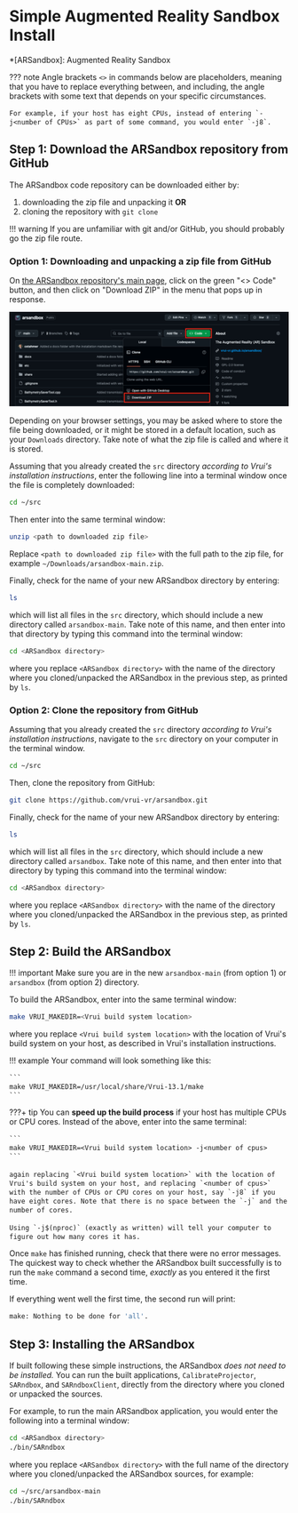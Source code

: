 # Simple Augmented Reality Sandbox Install

<!-- define abbreviations -->
*[ARSandbox]: Augmented Reality Sandbox

<!-- In the following, when asked to enter something into a terminal, each
line you are supposed to enter starts with a `$` denoting the
terminal's command prompt. Do *not* enter that `$`, but enter
everything that follows, and end each line by pressing the Enter key. -->

??? note
    Angle brackets `<>` in commands below are placeholders, meaning that you have to replace everything between, and including, the angle brackets with some text that depends on your specific circumstances.

    For example, if your host has eight CPUs, instead of entering `-j<number of CPUs>` as part of some command, you would enter `-j8`.

## Step 1: Download the ARSandbox repository from GitHub

The ARSandbox code repository can be downloaded either by:

1. downloading the zip file and unpacking it **OR**
2. cloning the repository with `git clone`

!!! warning
    If you are unfamiliar with git and/or GitHub, you should probably go the zip file route.

### Option 1: Downloading and unpacking a zip file from GitHub

On [the ARSandbox repository's main page](https://github.com/vrui-vr/arsandbox), click on the green "<> Code" button, and then click on "Download ZIP" in the menu that pops up in response.

![Downloading a ZIP from a GitHub repo](download_zip.png)

Depending on your browser settings, you may be asked where to store the file being downloaded, or it might be stored in a default location, such as your `Downloads` directory. Take note of what the zip file is called and where it is stored.

Assuming that you already created the `src` directory *according to Vrui's installation instructions*, enter the following line into a terminal window once the file is completely downloaded:

```sh
cd ~/src
```

Then enter into the same terminal window:

```sh
unzip <path to downloaded zip file>
```

Replace `<path to downloaded zip file>` with the full path to the zip file, for example `~/Downloads/arsandbox-main.zip`.

Finally, check for the name of your new ARSandbox directory by entering:

```sh
ls
```

which will list all files in the `src` directory, which should include a new directory called `arsandbox-main`. Take note of this name, and then enter into that directory by typing this command into the terminal window:

```sh
cd <ARSandbox directory>
```

where you replace `<ARSandbox directory>` with the name of the directory where you cloned/unpacked the ARSandbox in the previous step, as printed by `ls`.

### Option 2: Clone the repository from GitHub

Assuming that you already created the `src` directory *according to Vrui's installation instructions*, navigate to the `src` directory on your computer in the terminal window.

```sh
cd ~/src
```

Then, clone the repository from GitHub:

```sh
git clone https://github.com/vrui-vr/arsandbox.git
```

Finally, check for the name of your new ARSandbox directory by entering:

```sh
ls
```

which will list all files in the `src` directory, which should include a new directory called `arsandbox`. Take note of this name, and then enter into that directory by typing this command into the terminal window:

```sh
cd <ARSandbox directory>
```

where you replace `<ARSandbox directory>` with the name of the directory where you cloned/unpacked the ARSandbox in the previous step, as printed by `ls`.

## Step 2: Build the ARSandbox

!!! important
    Make sure you are in the new `arsandbox-main` (from option 1) or `arsandbox` (from option 2) directory.

To build the ARSandbox, enter into the same terminal window:

```sh
make VRUI_MAKEDIR=<Vrui build system location>
```

where you replace `<Vrui build system location>` with the location of Vrui's build system on your host, as described in Vrui's installation instructions.

!!! example
    Your command will look something like this:

    ```
    make VRUI_MAKEDIR=/usr/local/share/Vrui-13.1/make
    ```

???+ tip
    You can **speed up the build process** if your host has multiple CPUs or CPU cores. Instead of the above, enter into the same terminal:

    ```
    make VRUI_MAKEDIR=<Vrui build system location> -j<number of cpus>
    ```

    again replacing `<Vrui build system location>` with the location of Vrui's build system on your host, and replacing `<number of cpus>` with the number of CPUs or CPU cores on your host, say `-j8` if you have eight cores. Note that there is no space between the `-j` and the number of cores.

    Using `-j$(nproc)` (exactly as written) will tell your computer to figure out how many cores it has.


Once `make` has finished running, check that there were no error messages. The quickest way to check whether the ARSandbox built successfully is to run the `make` command a second time, *exactly* as you entered it the first time.

If everything went well the first time, the second run will print:

```sh
make: Nothing to be done for 'all'.
```

<!-- !!! tip
    The easiest way to repeat a previous command is to press the "cursor up" key until the command appears on the command line, then press the Enter key. -->

## Step 3: Installing the ARSandbox

If built following these simple instructions, the ARSandbox *does not need to be installed.* You can run the built applications, `CalibrateProjector`, `SARndbox`, and `SARndboxClient`, directly from the directory where you cloned or unpacked the sources.

For example, to run the main ARSandbox application, you would enter the following into a terminal window:

```sh
cd <ARSandbox directory>
./bin/SARndbox
```

where you replace `<ARSandbox directory>` with the full name of the directory where you cloned/unpacked the ARSandbox sources, for example:

```sh
cd ~/src/arsandbox-main
./bin/SARndbox
```